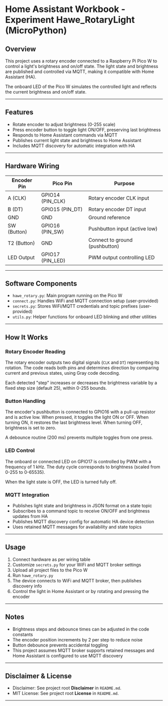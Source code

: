 # Home Assistant Workbook - Experiment Hawe_RotaryLight (MicroPython)

## Overview

This project uses a rotary encoder connected to a Raspberry Pi Pico W to control a light's brightness and on/off state. The light state and brightness are published and controlled via MQTT, making it compatible with Home Assistant (HA).

The onboard LED of the Pico W simulates the controlled light and reflects the current brightness and on/off state.

---

## Features

- Rotate encoder to adjust brightness (0-255 scale)
- Press encoder button to toggle light ON/OFF, preserving last brightness
- Responds to Home Assistant commands via MQTT
- Publishes current light state and brightness to Home Assistant
- Includes MQTT discovery for automatic integration with HA

---

## Hardware Wiring

| Encoder Pin | Pico Pin           | Purpose                          |
|-------------|--------------------|---------------------------------|
| A (CLK)     | GPIO14 (PIN_CLK)   | Rotary encoder CLK input         |
| B (DT)      | GPIO15 (PIN_DT)    | Rotary encoder DT input          |
| GND         | GND                | Ground reference                |
| SW (Button) | GPIO16 (PIN_SW)    | Pushbutton input (active low)    |
| T2 (Button) | GND                | Connect to ground (pushbutton)   |
| LED Output  | GPIO17 (PIN_LED)   | PWM output controlling LED       |

---

## Software Components

- `hawe_rotary.py`: Main program running on the Pico W
- `connect.py`: Handles WiFi and MQTT connection setup (user-provided)
- `secrets.py`: Stores WiFi/MQTT credentials and topic prefixes (user-provided)
- `utils.py`: Helper functions for onboard LED blinking and other utilities

---

## How It Works

### Rotary Encoder Reading

The rotary encoder outputs two digital signals (`CLK` and `DT`) representing its rotation. The code reads both pins and determines direction by comparing current and previous states, using Gray code decoding.

Each detected "step" increases or decreases the brightness variable by a fixed step size (default 25), within 0-255 bounds.

### Button Handling

The encoder's pushbutton is connected to GPIO16 with a pull-up resistor and is active low. When pressed, it toggles the light ON or OFF. When turning ON, it restores the last brightness level. When turning OFF, brightness is set to zero.

A debounce routine (200 ms) prevents multiple toggles from one press.

### LED Control

The onboard or connected LED on GPIO17 is controlled by PWM with a frequency of 1 kHz. The duty cycle corresponds to brightness (scaled from 0-255 to 0-65535).

When the light state is OFF, the LED is turned fully off.

### MQTT Integration

- Publishes light state and brightness in JSON format on a state topic
- Subscribes to a command topic to receive ON/OFF and brightness updates from HA
- Publishes MQTT discovery config for automatic HA device detection
- Uses retained MQTT messages for availability and state topics

---

## Usage

1. Connect hardware as per wiring table
2. Customize `secrets.py` for your WiFi and MQTT broker settings
3. Upload all project files to the Pico W
4. Run `hawe_rotary.py`
5. The device connects to WiFi and MQTT broker, then publishes discovery info
6. Control the light in Home Assistant or by rotating and pressing the encoder

---

## Notes

- Brightness steps and debounce times can be adjusted in the code constants
- The encoder position increments by 2 per step to reduce noise
- Button debounce prevents accidental toggling
- This project assumes MQTT broker supports retained messages and Home Assistant is configured to use MQTT discovery

---

## Disclaimer & License

- Disclaimer: See project root **Disclaimer** in `README.md`.
- MIT License: See project root **License** in `README.md`.

---
